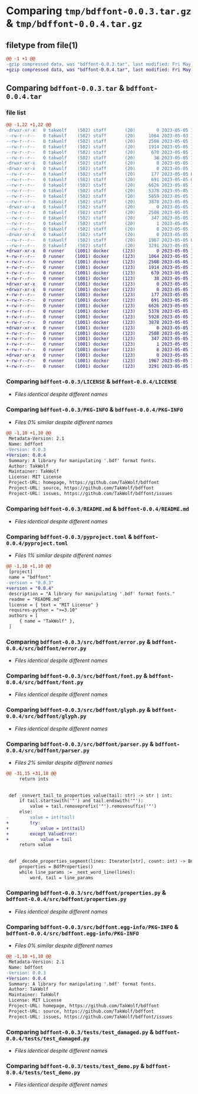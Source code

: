 # Comparing `tmp/bdffont-0.0.3.tar.gz` & `tmp/bdffont-0.0.4.tar.gz`

## filetype from file(1)

```diff
@@ -1 +1 @@
-gzip compressed data, was "bdffont-0.0.3.tar", last modified: Fri May  5 12:39:04 2023, max compression
+gzip compressed data, was "bdffont-0.0.4.tar", last modified: Fri May  5 14:17:57 2023, max compression
```

## Comparing `bdffont-0.0.3.tar` & `bdffont-0.0.4.tar`

### file list

```diff
@@ -1,22 +1,22 @@
-drwxr-xr-x   0 takwolf    (502) staff       (20)        0 2023-05-05 12:39:04.693933 bdffont-0.0.3/
--rw-r--r--   0 takwolf    (502) staff       (20)     1064 2023-05-03 16:58:01.000000 bdffont-0.0.3/LICENSE
--rw-r--r--   0 takwolf    (502) staff       (20)     2508 2023-05-05 12:39:04.693792 bdffont-0.0.3/PKG-INFO
--rw-r--r--   0 takwolf    (502) staff       (20)     1914 2023-05-05 12:26:32.000000 bdffont-0.0.3/README.md
--rw-r--r--   0 takwolf    (502) staff       (20)      670 2023-05-05 12:36:51.000000 bdffont-0.0.3/pyproject.toml
--rw-r--r--   0 takwolf    (502) staff       (20)       38 2023-05-05 12:39:04.693980 bdffont-0.0.3/setup.cfg
-drwxr-xr-x   0 takwolf    (502) staff       (20)        0 2023-05-05 12:39:04.689568 bdffont-0.0.3/src/
-drwxr-xr-x   0 takwolf    (502) staff       (20)        0 2023-05-05 12:39:04.692299 bdffont-0.0.3/src/bdffont/
--rw-r--r--   0 takwolf    (502) staff       (20)      177 2023-05-05 04:46:00.000000 bdffont-0.0.3/src/bdffont/__init__.py
--rw-r--r--   0 takwolf    (502) staff       (20)      691 2023-05-05 06:07:54.000000 bdffont-0.0.3/src/bdffont/error.py
--rw-r--r--   0 takwolf    (502) staff       (20)     6626 2023-05-05 12:13:15.000000 bdffont-0.0.3/src/bdffont/font.py
--rw-r--r--   0 takwolf    (502) staff       (20)     5378 2023-05-05 12:06:41.000000 bdffont-0.0.3/src/bdffont/glyph.py
--rw-r--r--   0 takwolf    (502) staff       (20)     5859 2023-05-05 12:15:06.000000 bdffont-0.0.3/src/bdffont/parser.py
--rw-r--r--   0 takwolf    (502) staff       (20)     3878 2023-05-05 11:18:51.000000 bdffont-0.0.3/src/bdffont/properties.py
-drwxr-xr-x   0 takwolf    (502) staff       (20)        0 2023-05-05 12:39:04.693050 bdffont-0.0.3/src/bdffont.egg-info/
--rw-r--r--   0 takwolf    (502) staff       (20)     2508 2023-05-05 12:39:04.000000 bdffont-0.0.3/src/bdffont.egg-info/PKG-INFO
--rw-r--r--   0 takwolf    (502) staff       (20)      347 2023-05-05 12:39:04.000000 bdffont-0.0.3/src/bdffont.egg-info/SOURCES.txt
--rw-r--r--   0 takwolf    (502) staff       (20)        1 2023-05-05 12:39:04.000000 bdffont-0.0.3/src/bdffont.egg-info/dependency_links.txt
--rw-r--r--   0 takwolf    (502) staff       (20)        8 2023-05-05 12:39:04.000000 bdffont-0.0.3/src/bdffont.egg-info/top_level.txt
-drwxr-xr-x   0 takwolf    (502) staff       (20)        0 2023-05-05 12:39:04.693481 bdffont-0.0.3/tests/
--rw-r--r--   0 takwolf    (502) staff       (20)     1967 2023-05-05 06:21:06.000000 bdffont-0.0.3/tests/test_damaged.py
--rw-r--r--   0 takwolf    (502) staff       (20)     3291 2023-05-05 12:32:00.000000 bdffont-0.0.3/tests/test_demo.py
+drwxr-xr-x   0 runner    (1001) docker     (123)        0 2023-05-05 14:17:57.994434 bdffont-0.0.4/
+-rw-r--r--   0 runner    (1001) docker     (123)     1064 2023-05-05 14:17:39.000000 bdffont-0.0.4/LICENSE
+-rw-r--r--   0 runner    (1001) docker     (123)     2508 2023-05-05 14:17:57.994434 bdffont-0.0.4/PKG-INFO
+-rw-r--r--   0 runner    (1001) docker     (123)     1914 2023-05-05 14:17:39.000000 bdffont-0.0.4/README.md
+-rw-r--r--   0 runner    (1001) docker     (123)      670 2023-05-05 14:17:39.000000 bdffont-0.0.4/pyproject.toml
+-rw-r--r--   0 runner    (1001) docker     (123)       38 2023-05-05 14:17:57.994434 bdffont-0.0.4/setup.cfg
+drwxr-xr-x   0 runner    (1001) docker     (123)        0 2023-05-05 14:17:57.990434 bdffont-0.0.4/src/
+drwxr-xr-x   0 runner    (1001) docker     (123)        0 2023-05-05 14:17:57.994434 bdffont-0.0.4/src/bdffont/
+-rw-r--r--   0 runner    (1001) docker     (123)      177 2023-05-05 14:17:39.000000 bdffont-0.0.4/src/bdffont/__init__.py
+-rw-r--r--   0 runner    (1001) docker     (123)      691 2023-05-05 14:17:39.000000 bdffont-0.0.4/src/bdffont/error.py
+-rw-r--r--   0 runner    (1001) docker     (123)     6626 2023-05-05 14:17:39.000000 bdffont-0.0.4/src/bdffont/font.py
+-rw-r--r--   0 runner    (1001) docker     (123)     5378 2023-05-05 14:17:39.000000 bdffont-0.0.4/src/bdffont/glyph.py
+-rw-r--r--   0 runner    (1001) docker     (123)     5928 2023-05-05 14:17:39.000000 bdffont-0.0.4/src/bdffont/parser.py
+-rw-r--r--   0 runner    (1001) docker     (123)     3878 2023-05-05 14:17:39.000000 bdffont-0.0.4/src/bdffont/properties.py
+drwxr-xr-x   0 runner    (1001) docker     (123)        0 2023-05-05 14:17:57.994434 bdffont-0.0.4/src/bdffont.egg-info/
+-rw-r--r--   0 runner    (1001) docker     (123)     2508 2023-05-05 14:17:57.000000 bdffont-0.0.4/src/bdffont.egg-info/PKG-INFO
+-rw-r--r--   0 runner    (1001) docker     (123)      347 2023-05-05 14:17:57.000000 bdffont-0.0.4/src/bdffont.egg-info/SOURCES.txt
+-rw-r--r--   0 runner    (1001) docker     (123)        1 2023-05-05 14:17:57.000000 bdffont-0.0.4/src/bdffont.egg-info/dependency_links.txt
+-rw-r--r--   0 runner    (1001) docker     (123)        8 2023-05-05 14:17:57.000000 bdffont-0.0.4/src/bdffont.egg-info/top_level.txt
+drwxr-xr-x   0 runner    (1001) docker     (123)        0 2023-05-05 14:17:57.994434 bdffont-0.0.4/tests/
+-rw-r--r--   0 runner    (1001) docker     (123)     1967 2023-05-05 14:17:39.000000 bdffont-0.0.4/tests/test_damaged.py
+-rw-r--r--   0 runner    (1001) docker     (123)     3291 2023-05-05 14:17:39.000000 bdffont-0.0.4/tests/test_demo.py
```

### Comparing `bdffont-0.0.3/LICENSE` & `bdffont-0.0.4/LICENSE`

 * *Files identical despite different names*

### Comparing `bdffont-0.0.3/PKG-INFO` & `bdffont-0.0.4/PKG-INFO`

 * *Files 0% similar despite different names*

```diff
@@ -1,10 +1,10 @@
 Metadata-Version: 2.1
 Name: bdffont
-Version: 0.0.3
+Version: 0.0.4
 Summary: A library for manipulating '.bdf' format fonts.
 Author: TakWolf
 Maintainer: TakWolf
 License: MIT License
 Project-URL: homepage, https://github.com/TakWolf/bdffont
 Project-URL: source, https://github.com/TakWolf/bdffont
 Project-URL: issues, https://github.com/TakWolf/bdffont/issues
```

### Comparing `bdffont-0.0.3/README.md` & `bdffont-0.0.4/README.md`

 * *Files identical despite different names*

### Comparing `bdffont-0.0.3/pyproject.toml` & `bdffont-0.0.4/pyproject.toml`

 * *Files 1% similar despite different names*

```diff
@@ -1,10 +1,10 @@
 [project]
 name = "bdffont"
-version = "0.0.3"
+version = "0.0.4"
 description = "A library for manipulating '.bdf' format fonts."
 readme = "README.md"
 license = { text = "MIT License" }
 requires-python = ">=3.10"
 authors = [
     { name = "TakWolf" },
 ]
```

### Comparing `bdffont-0.0.3/src/bdffont/error.py` & `bdffont-0.0.4/src/bdffont/error.py`

 * *Files identical despite different names*

### Comparing `bdffont-0.0.3/src/bdffont/font.py` & `bdffont-0.0.4/src/bdffont/font.py`

 * *Files identical despite different names*

### Comparing `bdffont-0.0.3/src/bdffont/glyph.py` & `bdffont-0.0.4/src/bdffont/glyph.py`

 * *Files identical despite different names*

### Comparing `bdffont-0.0.3/src/bdffont/parser.py` & `bdffont-0.0.4/src/bdffont/parser.py`

 * *Files 2% similar despite different names*

```diff
@@ -31,15 +31,18 @@
     return ints
 
 
 def _convert_tail_to_properties_value(tail: str) -> str | int:
     if tail.startswith('"') and tail.endswith('"'):
         value = tail.removeprefix('"').removesuffix('"')
     else:
-        value = int(tail)
+        try:
+            value = int(tail)
+        except ValueError:
+            value = tail
     return value
 
 
 def _decode_properties_segment(lines: Iterator[str], count: int) -> BdfProperties:
     properties = BdfProperties()
     while line_params := _next_word_line(lines):
         word, tail = line_params
```

### Comparing `bdffont-0.0.3/src/bdffont/properties.py` & `bdffont-0.0.4/src/bdffont/properties.py`

 * *Files identical despite different names*

### Comparing `bdffont-0.0.3/src/bdffont.egg-info/PKG-INFO` & `bdffont-0.0.4/src/bdffont.egg-info/PKG-INFO`

 * *Files 0% similar despite different names*

```diff
@@ -1,10 +1,10 @@
 Metadata-Version: 2.1
 Name: bdffont
-Version: 0.0.3
+Version: 0.0.4
 Summary: A library for manipulating '.bdf' format fonts.
 Author: TakWolf
 Maintainer: TakWolf
 License: MIT License
 Project-URL: homepage, https://github.com/TakWolf/bdffont
 Project-URL: source, https://github.com/TakWolf/bdffont
 Project-URL: issues, https://github.com/TakWolf/bdffont/issues
```

### Comparing `bdffont-0.0.3/tests/test_damaged.py` & `bdffont-0.0.4/tests/test_damaged.py`

 * *Files identical despite different names*

### Comparing `bdffont-0.0.3/tests/test_demo.py` & `bdffont-0.0.4/tests/test_demo.py`

 * *Files identical despite different names*

